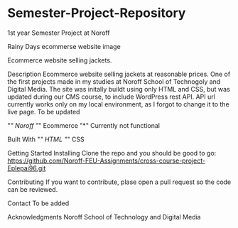 # Semester-Project-Repository
1st year Semester Project at Noroff

Rainy Days ecommerse website
image

Ecommerce website selling jackets.

Description
Ecommerce website selling jackets at reasonable prices. One of the first projects made in my studies at Noroff School of Technogoly and Digital Media. The site was initally buildt using only HTML and CSS, but was updated during our CMS course, to include WordPress rest API. API url currently works only on my local environment, as I forgot to change it to the live page. To be updated

"*" Noroff
"*" Ecommerce
"*" Currently not functional

Built With
"*" HTML
"*" CSS

Getting Started
Installing
Clone the repo and you should be good to go: 
https://github.com/Noroff-FEU-Assignments/cross-course-project-Eplepai96.git

Contributing
If you want to contribute, plase open a pull request so the code can be reviewed.

Contact
To be added

Acknowledgments
Noroff School of Technology and Digital Media

